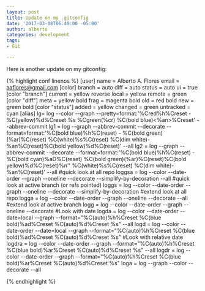 ```yaml
---
layout: post
title: Update on my .gitconfig
date: '2017-03-08T06:40:00 -05:00'
author: alberto
categories: development
tags:
- Git

---
```


Here is another update on my gitconfig:

{% highlight conf linenos %}
[user]
	name = Alberto A. Flores
	email = aaflores@gmail.com
[color]
	branch = auto
	diff = auto
	status = auto
	ui = true
[color "branch"]
	current = yellow reverse
	local = yellow
	remote = green
[color "diff"]
	meta = yellow bold
	frag = magenta bold
	old = red bold
	new = green bold
[color "status"]
	added = yellow
	changed = green
	untracked = cyan
[alias]
  lg= log --color --graph --pretty=format:'%Cred%h%Creset -%C(yellow)%d%Creset %s %Cgreen(%cr) %C(bold blue)<%an>%Creset' --abbrev-commit
  lg1 = log --graph --abbrev-commit --decorate --format=format:'%C(bold blue)%h%C(reset) - %C(bold green)(%ar)%C(reset) %C(white)%s%C(reset) %C(dim white)- %an%C(reset)%C(bold yellow)%d%C(reset)' --all
  lg2 = log --graph --abbrev-commit --decorate --format=format:'%C(bold blue)%h%C(reset) - %C(bold cyan)%aD%C(reset) %C(bold green)(%ar)%C(reset)%C(bold yellow)%d%C(reset)%n''          %C(white)%s%C(reset) %C(dim white)- %an%C(reset)' --all
  #quick look at all repo
  loggsa = log --color --date-order --graph --oneline --decorate --simplify-by-decoration --all
  #quick look at active branch (or refs pointed)
  loggs  = log --color --date-order --graph --oneline --decorate --simplify-by-decoration
  #extend look at all repo
  logga  = log --color --date-order --graph --oneline --decorate --all
  #extend look at active branch
  logg   = log --color --date-order --graph --oneline --decorate
  #Look with date
  logda  = log --color --date-order --date=local --graph --format=\"%C(auto)%h%Creset %C(blue bold)%ad%Creset %C(auto)%d%Creset %s\" --all
  logd   = log --color --date-order --date=local --graph --format=\"%C(auto)%h%Creset %C(blue bold)%ad%Creset %C(auto)%d%Creset %s\"
  #Look with relative date
  logdra = log --color --date-order --graph --format=\"%C(auto)%h%Creset %C(blue bold)%ar%Creset %C(auto)%d%Creset %s\" --all
  logdr = log --color --date-order --graph --format=\"%C(auto)%h%Creset %C(blue bold)%ar%Creset %C(auto)%d%Creset %s\"
  loga   = log --graph --color --decorate --all

{% endhighlight %}